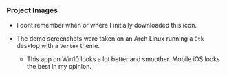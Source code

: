 ### Project Images

* I dont remember when or where I initially downloaded this icon.

* The demo screenshots were taken on an Arch Linux running a ```Gtk``` desktop with a ```Vertex``` theme.

    * This app on Win10 looks a lot better and smoother. Mobile iOS looks the best in my opinion.
